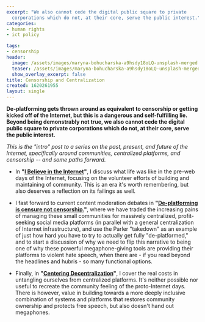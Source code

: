 ```yaml
---
excerpt: "We also cannot cede the digital public square to private
  corporations which do not, at their core, serve the public interest."
categories:
- human rights
- ict policy

tags:
- censorship
header:
  image: /assets/images/maryna-bohucharska-a9hsdy18oLQ-unsplash-merged.png
  teaser: /assets/images/maryna-bohucharska-a9hsdy18oLQ-unsplash-merged.png
  show_overlay_excerpt: false
title: Censorship and Centralization
created: 1620261955
layout: single
---
```


**De-platforming gets thrown around as equivalent to censorship or getting kicked off of the Internet, but this is a dangerous and self-fulfilling lie. Beyond being demonstrably not true, we also cannot cede the digital public square to private corporations which do not, at their core, serve the public interest.**

*This is the "intro" post to a series on the past, present, and future of the Internet, specifically around communities, centralized platforms, and censorship -- and some paths forward.*

* In **"[I Believe in the Internet](https://joncamfield.com/blog/2021.03/i-still-believe-internet)"**, I discuss what life was like in the pre-web days of the Internet, focusing on the volunteer efforts of building and maintaining of community.  This is an era it's worth remembering, but also deserves a reflection on its failings as well.

* I fast forward to current content moderation debates in **"[De-platforming is censure not censorship.](https://joncamfield.com/blog/2021.04/de-platforming-censure-not-censorship)"**, where we have traded the increasing pains of managing these small communities for massively centralized, profit-seeking social media platforms (in parallel with a general centralization of Internet infrastructure), and use the Parler "takedown" as an example of just how hard you have to try to actually get fully "de-platformed," and to start a discussion of why we need to flip this narrative to being one of why these powerful megaphone-giving tools are providing their platforms to violent hate speech, when there are - if you read beyond the headlines and hubris - so many functional options.

* Finally, in **"[Centering Decentralization](https://joncamfield.com/blog/2021.05/centering-decentralization)"**, I cover the real costs in untangling ourselves from centralized platforms. It's neither possible nor useful to recreate the community feeling of the proto-Internet days.  There is however, value in building towards a more deeply inclusive combination of systems and platforms that restores community ownership and protects free speech, but also doesn't hand out megaphones.
